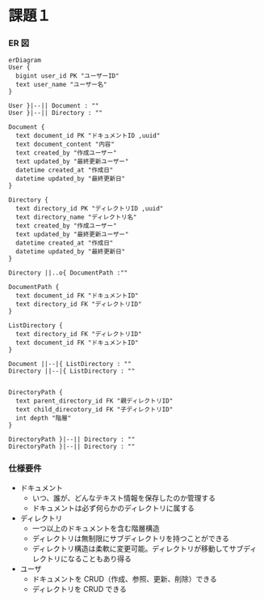 # 課題１

### ER 図

```mermaid
erDiagram
User {
  bigint user_id PK "ユーザーID"
  text user_name "ユーザー名"
}

User }|--|| Document : ""
User }|--|| Directory : ""

Document {
  text document_id PK "ドキュメントID ,uuid"
  text document_content "内容"
  text created_by "作成ユーザー"
  text updated_by "最終更新ユーザー"
  datetime created_at "作成日"
  datetime updated_by "最終更新日"
}

Directory {
  text directory_id PK "ディレクトリID ,uuid"
  text directory_name "ディレクトリ名"
  text created_by "作成ユーザー"
  text updated_by "最終更新ユーザー"
  datetime created_at "作成日"
  datetime updated_by "最終更新日"
}

Directory ||..o{ DocumentPath :""

DocumentPath {
  text document_id FK "ドキュメントID"
  text directory_id FK "ディレクトリID"
}

ListDirectory {
  text directory_id FK "ディレクトリID"
  text document_id FK "ドキュメントID"
}

Document ||--|{ ListDirectory : ""
Directory ||--|{ ListDirectory : ""


DirectoryPath {
  text parent_directory_id FK "親ディレクトリID"
  text child_direcotory_id FK "子ディレクトリID"
  int depth "階層"
}

DirectoryPath }|--|| Directory : ""
DirectoryPath }|--|| Directory : ""

```

### 仕様要件

- ドキュメント
  - いつ、誰が、どんなテキスト情報を保存したのか管理する
  - ドキュメントは必ず何らかのディレクトリに属する
- ディレクトリ
  - 一つ以上のドキュメントを含む階層構造
  - ディレクトリは無制限にサブディレクトリを持つことができる
  - ディレクトリ構造は柔軟に変更可能。ディレクトリが移動してサブディレクトリになることもあり得る
- ユーザ
  - ドキュメントを CRUD（作成、参照、更新、削除）できる
  - ディレクトリを CRUD できる

